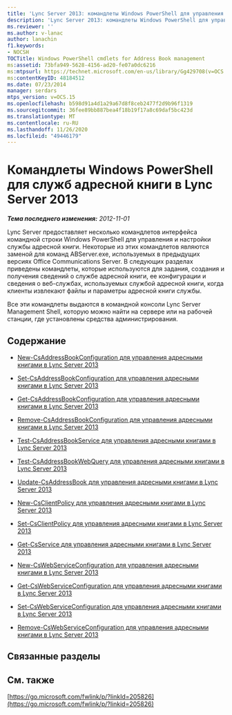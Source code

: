 ```yaml
---
title: 'Lync Server 2013: командлеты Windows PowerShell для управления адресными книгами'
description: 'Lync Server 2013: командлеты Windows PowerShell для управления адресными книгами.'
ms.reviewer: ''
ms.author: v-lanac
author: lanachin
f1.keywords:
- NOCSH
TOCTitle: Windows PowerShell cmdlets for Address Book management
ms:assetid: 73bfa949-5628-4156-ad20-fe07a0dc6216
ms:mtpsurl: https://technet.microsoft.com/en-us/library/Gg429708(v=OCS.15)
ms:contentKeyID: 48184512
ms.date: 07/23/2014
manager: serdars
mtps_version: v=OCS.15
ms.openlocfilehash: b598d91a4d1a29a67d8f8ceb2477f2d9b96f1319
ms.sourcegitcommit: 36fee89bb887bea4f18b19f17a8c69daf5bc423d
ms.translationtype: MT
ms.contentlocale: ru-RU
ms.lasthandoff: 11/26/2020
ms.locfileid: "49446179"
---
```

# <a name="windows-powershell-cmdlets-for-address-book-services-in-lync-server-2013"></a>Командлеты Windows PowerShell для служб адресной книги в Lync Server 2013

<div data-xmlns="http://www.w3.org/1999/xhtml">

<div class="topic" data-xmlns="http://www.w3.org/1999/xhtml" data-msxsl="urn:schemas-microsoft-com:xslt" data-cs="https://msdn.microsoft.com/">

<div data-asp="https://msdn2.microsoft.com/asp">



</div>

<div id="mainSection">

<div id="mainBody">

<span> </span>

_**Тема последнего изменения:** 2012-11-01_

Lync Server предоставляет несколько командлетов интерфейса командной строки Windows PowerShell для управления и настройки службы адресной книги. Некоторые из этих командлетов являются заменой для команд ABServer.exe, используемых в предыдущих версиях Office Communications Server. В следующих разделах приведены командлеты, которые используются для задания, создания и получения сведений о службе адресной книги, ее конфигурации и сведения о веб-службах, используемых службой адресной книги, когда клиенты извлекают файлы и параметры адресной книги службы.

Все эти командлеты выдаются в командной консоли Lync Server Management Shell, которую можно найти на сервере или на рабочей станции, где установлены средства администрирования.

<div>

## <a name="in-this-section"></a>Содержание

  - [New-CsAddressBookConfiguration для управления адресными книгами в Lync Server 2013](lync-server-2013-New-CsAddressBookConfiguration-for-address-book-management.md)

  - [Set-CsAddressBookConfiguration для управления адресными книгами в Lync Server 2013](lync-server-2013-set-csaddressbookconfiguration-for-address-book-management.md)

  - [Get-CsAddressBookConfiguration для управления адресными книгами в Lync Server 2013](lync-server-2013-get-csaddressbookconfiguration-for-address-book-management.md)

  - [Remove-CsAddressBookConfiguration для управления адресными книгами в Lync Server 2013](lync-server-2013-remove-csaddressbookconfiguration-for-address-book-management.md)

  - [Test-CsAddressBookService для управления адресными книгами в Lync Server 2013](lync-server-2013-test-csaddressbookservice-for-address-book-management.md)

  - [Test-CsAddressBookWebQuery для управления адресными книгами в Lync Server 2013](lync-server-2013-test-csaddressbookwebquery-for-address-book-management.md)

  - [Update-CsAddressBook для управления адресными книгами в Lync Server 2013](lync-server-2013-update-csaddressbook-for-address-book-management.md)

  - [New-CsClientPolicy для управления адресными книгами в Lync Server 2013](lync-server-2013-new-csclientpolicy-for-address-book-management.md)

  - [Set-CsClientPolicy для управления адресными книгами в Lync Server 2013](lync-server-2013-set-csclientpolicy-for-address-book-management.md)

  - [Get-CsService для управления адресными книгами в Lync Server 2013](lync-server-2013-get-csservice-for-address-book-management.md)

  - [New-CsWebServiceConfiguration для управления адресными книгами в Lync Server 2013](lync-server-2013-New-CsWebServiceConfiguration-for-address-book-management.md)

  - [Get-CsWebServiceConfiguration для управления адресными книгами в Lync Server 2013](lync-server-2013-get-cswebserviceconfiguration-for-address-book-management.md)

  - [Set-CsWebServiceConfiguration для управления адресными книгами в Lync Server 2013](lync-server-2013-set-cswebserviceconfiguration-for-address-book-management.md)

  - [Remove-CsWebServiceConfiguration для управления адресными книгами в Lync Server 2013](lync-server-2013-remove-cswebserviceconfiguration-for-address-book-management.md)

</div>

<div>

## <a name="related-sections"></a>Связанные разделы

</div>

<div>

## <a name="see-also"></a>См. также


[https://go.microsoft.com/fwlink/p/?linkId=205826](https://go.microsoft.com/fwlink/p/?linkid=205826)  
  

</div>

</div>

<span> </span>

</div>

</div>

</div>

